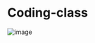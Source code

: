 # Coding-class

![image](https://github.com/AnbazhaganCode/Coding-class/assets/151020067/b34966a6-e908-4b03-9d78-bbeacdd2a90b)
